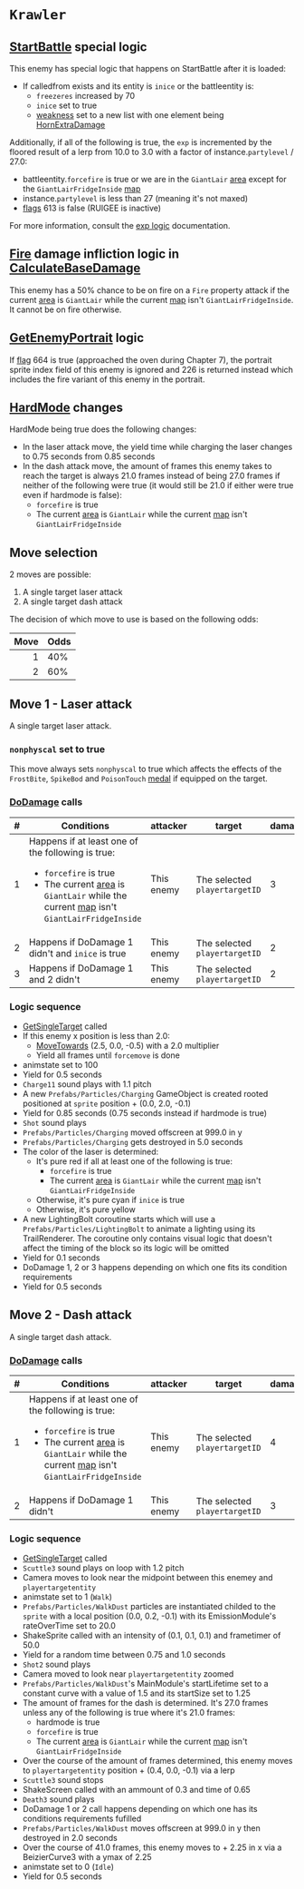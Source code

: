 # `Krawler`

## [StartBattle](../../StartBattle.md) special logic
This enemy has special logic that happens on StartBattle after it is loaded:

- If calledfrom exists and its entity is `inice` or the battleentity is:
    - `freezeres` increased by 70
    - `inice` set to true
    - [weakness](../../Actors%20states/Enemy%20features.md#weakness) set to a new list with one element being [HornExtraDamage](../../Damage%20pipeline/AttackProperty.md)

Additionally, if all of the following is true, the `exp` is incremented by the floored result of a lerp from 10.0 to 3.0 with a factor of instance.`partylevel` / 27.0:

- battleentity.`forcefire` is true or we are in the `GiantLair` [area](../Enums%20and%20IDs/librarystuff/Areas.md) except for the `GiantLairFridgeInside` [map](../Enums%20and%20IDs/Maps.md)
- instance.`partylevel` is less than 27 (meaning it's not maxed)
- [flags](../Flags%20arrays/flags.md) 613 is false (RUIGEE is inactive)

For more information, consult the [exp logic](../../../TextAsset%20Data/Enemies%20data.md#exp-logic) documentation.

## [Fire](../../Actors%20states/BattleCondition/Fire.md) damage infliction logic in [CalculateBaseDamage](../../Damage%20pipeline/CalculateBaseDamage.md)
This enemy has a 50% chance to be on fire on a `Fire` property attack if the current [area](../../../Enums%20and%20IDs/librarystuff/Areas.md) is `GiantLair` while the current [map](../../../Enums%20and%20IDs/Maps.md) isn't `GiantLairFridgeInside`. It cannot be on fire otherwise.

## [GetEnemyPortrait](../../../TextAsset%20Data/Enemies%20data.md) logic
If [flag](../Flags%20arrays/flags.md) 664 is true (approached the oven during Chapter 7), the portrait sprite index field of this enemy is ignored and 226 is returned instead which includes the fire variant of this enemy in the portrait.

## [HardMode](../../Damage%20pipeline/HardMode.md) changes
HardMode being true does the following changes:

- In the laser attack move, the yield time while charging the laser changes to 0.75 seconds from 0.85 seconds
- In the dash attack move, the amount of frames this enemy takes to reach the target is always 21.0 frames instead of being 27.0 frames if neither of the following were true (it would still be 21.0 if either were true even if hardmode is false):
    - `forcefire` is true
    - The current [area](../../../Enums%20and%20IDs/librarystuff/Areas.md) is `GiantLair` while the current [map](../../../Enums%20and%20IDs/Maps.md) isn't `GiantLairFridgeInside`

## Move selection
2 moves are possible:

1. A single target laser attack
2. A single target dash attack

The decision of which move to use is based on the following odds:

|Move|Odds|
|---:|----|
|1|40%|
|2|60%|

## Move 1 - Laser attack
A single target laser attack.

### `nonphyscal` set to true
This move always sets `nonphyscal` to true which affects the effects of the `FrostBite`, `SpikeBod` and `PoisonTouch` [medal](../Enums%20and%20IDs/Medal.md) if equipped on the target.

### [DoDamage](../../Damage%20pipeline/DoDamage.md) calls

|#|Conditions|attacker|target|damageammount|property|overrides|block|
|-:|---|---|---|---|---|---|---|
|1|Happens if at least one of the following is true:<ul><li>`forcefire` is true</li><li>The current [area](../../../Enums%20and%20IDs/librarystuff/Areas.md) is `GiantLair` while the current [map](../../../Enums%20and%20IDs/Maps.md) isn't `GiantLairFridgeInside`</li></ul>|This enemy|The selected `playertargetID`|3|[Fire](../../Damage%20pipeline/AttackProperty.md)|null|`commandsuccess`|
|2|Happens if DoDamage 1 didn't and `inice` is true|This enemy|The selected `playertargetID`|2|[Freeze](../../Damage%20pipeline/AttackProperty.md)|null|`commandsuccess`|
|3|Happens if DoDamage 1 and 2 didn't|This enemy|The selected `playertargetID`|2|[Numb](../../Damage%20pipeline/AttackProperty.md)|null|`commandsuccess`|

### Logic sequence

- [GetSingleTarget](../../Actors%20states/Targetting/GetRandomAvaliablePlayer.md#getsingletarget) called
- If this enemy x position is less than 2.0:
    - [MoveTowards](../../../Entities/EntityControl/EntityControl%20Methods.md#movetowards) (2.5, 0.0, -0.5) with a 2.0 multiplier
    - Yield all frames until `forcemove` is done
- animstate set to 100
- Yield for 0.5 seconds
- `Charge11` sound plays with 1.1 pitch
- A new `Prefabs/Particles/Charging` GameObject is created rooted positioned at `sprite` position + (0.0, 2.0, -0.1)
- Yield for 0.85 seconds (0.75 seconds instead if hardmode is true)
- `Shot` sound plays
- `Prefabs/Particles/Charging` moved offscreen at 999.0 in y
- `Prefabs/Particles/Charging` gets destroyed in 5.0 seconds
- The color of the laser is determined:
    - It's pure red if all at least one of the following is true:
        - `forcefire` is true
        - The current [area](../../../Enums%20and%20IDs/librarystuff/Areas.md) is `GiantLair` while the current [map](../../../Enums%20and%20IDs/Maps.md) isn't `GiantLairFridgeInside`
    - Otherwise, it's pure cyan if `inice` is true
    - Otherwise, it's pure yellow
- A new LightingBolt coroutine starts which will use a `Prefabs/Particles/LightingBolt` to animate a lighting using its TrailRenderer. The coroutine only contains visual logic that doesn't affect the timing of the block so its logic will be omitted
- Yield for 0.1 seconds
- DoDamage 1, 2 or 3 happens depending on which one fits its condition requirements
- Yield for 0.5 seconds

## Move 2 - Dash attack
A single target dash attack.

### [DoDamage](../../Damage%20pipeline/DoDamage.md) calls

|#|Conditions|attacker|target|damageammount|property|overrides|block|
|-:|---|---|---|---|---|---|---|
|1|Happens if at least one of the following is true:<ul><li>`forcefire` is true</li><li>The current [area](../../../Enums%20and%20IDs/librarystuff/Areas.md) is `GiantLair` while the current [map](../../../Enums%20and%20IDs/Maps.md) isn't `GiantLairFridgeInside`</li></ul>|This enemy|The selected `playertargetID`|4|[Fire](../../Damage%20pipeline/AttackProperty.md)|null|`commandsuccess`|
|2|Happens if DoDamage 1 didn't|This enemy|The selected `playertargetID`|3|[Flip](../../Damage%20pipeline/AttackProperty.md)|null|`commandsuccess`|

### Logic sequence

- [GetSingleTarget](../../Actors%20states/Targetting/GetRandomAvaliablePlayer.md#getsingletarget) called
- `Scuttle3` sound plays on loop with 1.2 pitch
- Camera moves to look near the midpoint between this enemey and `playertargetentity`
- animstate set to 1 (`Walk`)
- `Prefabs/Particles/WalkDust` particles are instantiated childed to the `sprite` with a local position (0.0, 0.2, -0.1) with its EmissionModule's rateOverTime set to 20.0
- ShakeSprite called with an intensity of (0.1, 0.1, 0.1) and frametimer of 50.0
- Yield for a random time between 0.75 and 1.0 seconds
- `Shot2` sound plays
- Camera moved to look near `playertargetentity` zoomed
- `Prefabs/Particles/WalkDust`'s MainModule's startLifetime set to a constant curve with a value of 1.5 and its startSize set to 1.25
- The amount of frames for the dash is determined. It's 27.0 frames unless any of the following is true where it's 21.0 frames:
    - hardmode is true
    - `forcefire` is true
    - The current [area](../../../Enums%20and%20IDs/librarystuff/Areas.md) is `GiantLair` while the current [map](../../../Enums%20and%20IDs/Maps.md) isn't `GiantLairFridgeInside`
- Over the course of the amount of frames determined, this enemy moves to `playertargetentity` position + (0.4, 0.0, -0.1) via a lerp
- `Scuttle3` sound stops
- ShakeScreen called with an ammount of 0.3 and time of 0.65
- `Death3` sound plays
- DoDamage 1 or 2 call happens depending on which one has its conditions requirements fufilled
- `Prefabs/Particles/WalkDust` moves offscreen at 999.0 in y then destroyed in 2.0 seconds
- Over the course of 41.0 frames, this enemy moves to + 2.25 in x via a BeizierCurve3 with a ymax of 2.25
- animstate set to 0 (`Idle`)
- Yield for 0.5 seconds
